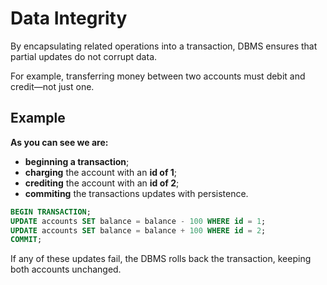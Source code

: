 # Data Integrity
By encapsulating related operations into a transaction, DBMS ensures that partial updates do not corrupt data.

For example, transferring money between two accounts must debit and credit—not just one.

## Example
**As you can see we are:**
- **beginning a transaction**;
- **charging** the account with an **id of 1**;
- **crediting** the account with an **id of 2**;
- **commiting** the transactions updates with persistence.

```sql
BEGIN TRANSACTION;
UPDATE accounts SET balance = balance - 100 WHERE id = 1;
UPDATE accounts SET balance = balance + 100 WHERE id = 2;
COMMIT;
```
If any of these updates fail, the DBMS rolls back the transaction, keeping both accounts unchanged.